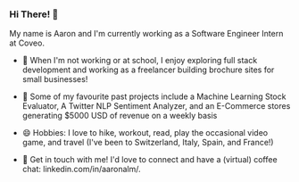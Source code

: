 ### Hi There! 👋


My name is Aaron and I'm currently working as a Software Engineer Intern at Coveo.

- 🔭 When I'm not working or at school, I enjoy exploring full stack development and working as a freelancer building brochure sites for small businesses! 

- 🌱 Some of my favourite past projects include a Machine Learning Stock Evaluator, A Twitter NLP Sentiment Analyzer, and an E-Commerce stores generating $5000 USD of revenue on a weekly basis

- 😄 Hobbies: I love to hike, workout, read, play the occasional video game, and travel (I've been to Switzerland, Italy, Spain, and France!)

- 💬 Get in touch with me! I'd love to connect and have a (virtual) coffee chat: linkedin.com/in/aaronalm/. 

